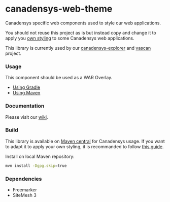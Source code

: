 canadensys-web-theme
====================

Canadensys specific web components used to style our web applications.

You should not reuse this project as is but instead copy and change it to apply you [own styling](https://github.com/Canadensys/canadensys-web-theme/wiki/Create-your-own-theme) to some Canadensys web applications.

This library is currently used by our [canadensys-explorer](https://github.com/Canadensys/canadensys-explorer) and [vascan](https://github.com/Canadensys/vascan) project.

### Usage
This component should be used as a WAR Overlay.

* [Using Gradle](https://github.com/scalding/gradle-waroverlay-plugin)
* [Using Maven](http://maven.apache.org/plugins/maven-war-plugin/overlays.html)

### Documentation
Please visit our [wiki](https://github.com/Canadensys/canadensys-web-theme/wiki).

### Build
This library is available on [Maven central](http://search.maven.org/#search%7Cga%7C1%7Ca%3A%22canadensys-web-theme%22) for Canadensys usage. If you want to adapt it to apply your own styling, it is recommanded to follow [this guide](https://github.com/Canadensys/canadensys-web-theme/wiki/Create-your-own-theme).

Install on local Maven repository:
```bash
mvn install -Dgpg.skip=true
```

### Dependencies
* Freemarker
* SiteMesh 3
